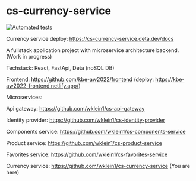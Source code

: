 # cs-currency-service

[![Automated tests](https://github.com/wklein1/cs-currency-service/actions/workflows/python-app.yml/badge.svg?branch=main)](https://github.com/wklein1/cs-currency-service/actions/workflows/python-app.yml)



Currency service deploy: https://cs-currency-service.deta.dev/docs

A fullstack application project with microservice architecture backend. (Work in progress)

Techstack: React, FastApi, Deta (noSQL DB)

Frontend: https://github.com/kbe-aw2022/frontend (deploy: https://kbe-aw2022-frontend.netlify.app/)

Microservices:

Api gateway: https://github.com/wklein1/cs-api-gateway

Identity provider: https://github.com/wklein1/cs-identity-provider

Components service: https://github.com/wklein1/cs-components-service

Product service: https://github.com/wklein1/cs-product-service

Favorites service: https://github.com/wklein1/cs-favorites-service

Currency service: https://github.com/wklein1/cs-currency-service  (You are here)
